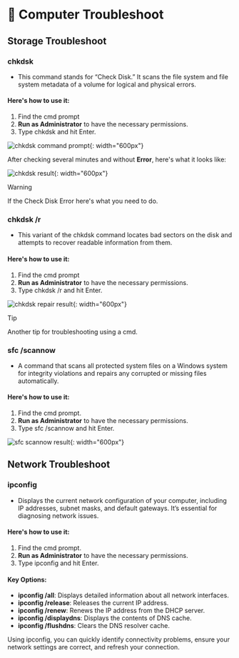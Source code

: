 # 🔧 **Computer Troubleshoot**

## **Storage Troubleshoot**
### chkdsk
- This command stands for “Check Disk.” It scans the file system and file system metadata of a volume for logical and physical errors. 

#### Here's how to use it:
1. Find the cmd prompt
2. **Run as Administrator** to have the necessary permissions.
3. Type 
chkdsk
 and hit Enter.

![chkdsk command prompt](https://github.com/user-attachments/assets/dc637c62-2731-40dc-93a1-c85d4d24e253){: width="600px"}


After checking several minutes and without **Error**, here's what it looks like:

![chkdsk result](https://github.com/user-attachments/assets/47a1f8e5-cb62-4c91-87a8-2b9b90604ab5){: width="600px"}

> [!WARNING]
> If the Check Disk Error here's what you need to do.

### **chkdsk /r**
- This variant of the chkdsk command locates bad sectors on the disk and attempts to recover readable information from them.

#### Here's how to use it:
1. Find the cmd prompt
2. **Run as Administrator** to have the necessary permissions.
3. Type 
chkdsk /r
 and hit Enter.

![chkdsk repair result](https://github.com/user-attachments/assets/8fb7e04b-50d8-4b5d-be33-f44ae450d209){: width="600px"}

> [!TIP]
> Another tip for troubleshooting using a cmd.

### **sfc /scannow**
- A command that scans all protected system files on a Windows system for integrity violations and repairs any corrupted or missing files automatically.

#### Here's how to use it:
1. Find the cmd prompt.
2. **Run as Administrator** to have the necessary permissions.
3. Type 
sfc /scannow
 and hit Enter.

![sfc scannow result](https://github.com/user-attachments/assets/eed46299-3a98-40ff-884f-a4ebfc002c7c){: width="600px"}

## **Network Troubleshoot**

### **ipconfig**
- Displays the current network configuration of your computer, including IP addresses, subnet masks, and default gateways. It’s essential for diagnosing network issues.

#### Here's how to use it:
1. Find the cmd prompt.
2. **Run as Administrator** to have the necessary permissions.
3. Type 
ipconfig
 and hit Enter.

#### **Key Options:**
- **ipconfig /all**: Displays detailed information about all network interfaces.
- **ipconfig /release**: Releases the current IP address.
- **ipconfig /renew**: Renews the IP address from the DHCP server.
- **ipconfig /displaydns**: Displays the contents of DNS cache.
- **ipconfig /flushdns**: Clears the DNS resolver cache.

Using ipconfig, you can quickly identify connectivity problems, ensure your network settings are correct, and refresh your connection.
